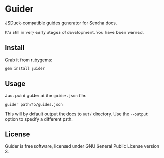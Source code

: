 # Guider

JSDuck-compatible guides generator for Sencha docs.

It's still in very early stages of development. You have been warned.

## Install

Grab it from rubygems:

    gem install guider

## Usage

Just point guider at the `guides.json` file:

    guider path/to/guides.json

This will by default output the docs to `out/` directory. Use the
`--output` option to specify a different path.

## License

Guider is free software, licensed under GNU General Public License
version 3.

